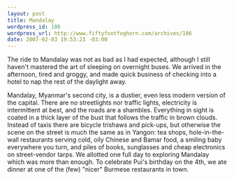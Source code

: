 ```yaml
--- 
layout: post
title: Mandalay
wordpress_id: 186
wordpress_url: http://www.fiftyfootfoghorn.com/archives/186
date: 2007-02-03 19:53:23 -03:00
---
```

The ride to Mandalay was not as bad as I had expected, although I still haven't mastered the art of sleeping on overnight buses. We arrived in the afternoon, tired and groggy, and made quick business of checking into a hotel to nap the rest of the daylight away.

Mandalay, Myanmar's second city, is a dustier, even less modern version of the capital. There are no streetlights nor traffic lights, electricity is intermittent at best, and the roads are a shambles. Everything in sight is coated in a thick layer of the bust that follows the traffic in brown clouds. Instead of taxis there are bicycle trishaws and pick-ups, but otherwise the scene on the street is much the same as in Yangon: tea shops, hole-in-the-wall restaurants serving cold, oily Chinese and Bamar food, a smiling baby everywhere you turn, and piles of books, sunglasses and cheap electronics on street-vendor tarps. We allotted one full day to exploring Mandalay which was more than enough. To celebrate Pui's birthday on the 4th, we ate dinner at one of the (few) "nicer" Burmese restaurants in town.

